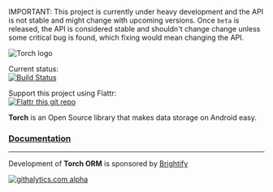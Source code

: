 IMPORTANT: This project is currently under heavy development and the API is not stable and might change
with upcoming versions. Once `beta` is released, the API is considered stable and shouldn't change change unless some
critical bug is found, which fixing would mean changing the API.

![Torch logo][logo]

Current status:  
[![Build Status](https://travis-ci.org/brightify/torch.png?branch=develop)](https://travis-ci.org/brightify/torch)

Support this project using Flattr:  
[![Flattr this git repo](http://api.flattr.com/button/flattr-badge-large.png)](https://flattr.com/submit/auto?user_id=TadeasKriz&url=http://github.com/brightify/torch&title=Torch&language=&tags=github&category=software)

**Torch** is an Open Source library that makes data storage on Android easy.
### [**Documentation**](https://github.com/brightify/torch/wiki/Home)

***

Development of **Torch ORM** is sponsored by [Brightify](http://www.brightify.org)

[![githalytics.com alpha](https://cruel-carlota.gopagoda.com/059a85814c820bbe1e5a6c2a577a23a1 "githalytics.com")](http://githalytics.com/brightify/torch)

[logo]: https://raw.githubusercontent.com/brightify/torch/develop/git_logo.png
